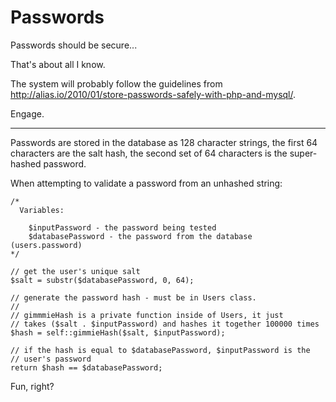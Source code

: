# Passwords

Passwords should be secure...

That's about all I know.

The system will probably follow the guidelines from
http://alias.io/2010/01/store-passwords-safely-with-php-and-mysql/.

Engage.

-----

Passwords are stored in the database as 128 character strings, the first 64
characters are the salt hash, the second set of 64 characters is the 
super-hashed password.

When attempting to validate a password from an unhashed string:

    /*
      Variables:

        $inputPassword - the password being tested
        $databasePassword - the password from the database (users.password)
    */

    // get the user's unique salt
    $salt = substr($databasePassword, 0, 64);

    // generate the password hash - must be in Users class.
    //
    // gimmmieHash is a private function inside of Users, it just
    // takes ($salt . $inputPassword) and hashes it together 100000 times
    $hash = self::gimmieHash($salt, $inputPassword);

    // if the hash is equal to $databasePassword, $inputPassword is the
    // user's password
    return $hash == $databasePassword;

Fun, right?